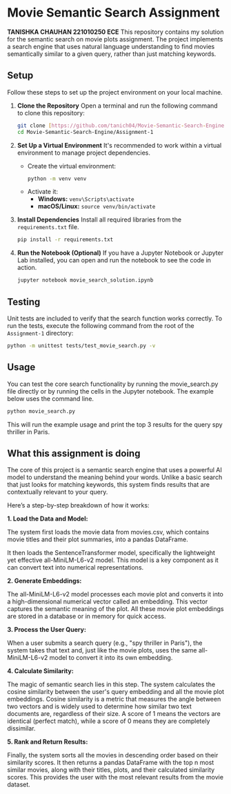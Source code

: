 # Movie Semantic Search Assignment
**TANISHKA CHAUHAN
221010250
ECE**
This repository contains my solution for the semantic search on movie plots assignment. The project implements a search engine that uses natural language understanding to find movies semantically similar to a given query, rather than just matching keywords.

## Setup

Follow these steps to set up the project environment on your local machine.

1.  **Clone the Repository**
    Open a terminal and run the following command to clone this repository:
    ```bash
    git clone [https://github.com/tanich04/Movie-Semantic-Search-Engine.git](https://github.com/tanich04/Movie-Semantic-Search-Engine.git)
    cd Movie-Semantic-Search-Engine/Assignment-1
    ```

2.  **Set Up a Virtual Environment**
    It's recommended to work within a virtual environment to manage project dependencies.
    -   Create the virtual environment:
        ```bash
        python -m venv venv
        ```
    -   Activate it:
        -   **Windows:** `venv\Scripts\activate`
        -   **macOS/Linux:** `source venv/bin/activate`

3.  **Install Dependencies**
    Install all required libraries from the `requirements.txt` file.
    ```bash
    pip install -r requirements.txt
    ```

4.  **Run the Notebook (Optional)**
    If you have a Jupyter Notebook or Jupyter Lab installed, you can open and run the notebook to see the code in action.
    ```bash
    jupyter notebook movie_search_solution.ipynb
    ```

## Testing

Unit tests are included to verify that the search function works correctly. To run the tests, execute the following command from the root of the `Assignment-1` directory:

```bash
python -m unittest tests/test_movie_search.py -v
```
## Usage

You can test the core search functionality by running the movie_search.py file directly or by running the cells in the Jupyter notebook. The example below uses the command line.
```bash
python movie_search.py
```
This will run the example usage and print the top 3 results for the query spy thriller in Paris.

## What this assignment is doing
The core of this project is a semantic search engine that uses a powerful AI model to understand the meaning behind your words. Unlike a basic search that just looks for matching keywords, this system finds results that are contextually relevant to your query.

Here’s a step-by-step breakdown of how it works:

**1. Load the Data and Model:**

The system first loads the movie data from movies.csv, which contains movie titles and their plot summaries, into a pandas DataFrame.

It then loads the SentenceTransformer model, specifically the lightweight yet effective all-MiniLM-L6-v2 model. This model is a key component as it can convert text into numerical representations.

**2. Generate Embeddings:**

The all-MiniLM-L6-v2 model processes each movie plot and converts it into a high-dimensional numerical vector called an embedding. This vector captures the semantic meaning of the plot. All these movie plot embeddings are stored in a database or in memory for quick access.

**3. Process the User Query:**

When a user submits a search query (e.g., "spy thriller in Paris"), the system takes that text and, just like the movie plots, uses the same all-MiniLM-L6-v2 model to convert it into its own embedding.

**4. Calculate Similarity:**

The magic of semantic search lies in this step. The system calculates the cosine similarity between the user's query embedding and all the movie plot embeddings. Cosine similarity is a metric that measures the angle between two vectors and is widely used to determine how similar two text documents are, regardless of their size. A score of 1 means the vectors are identical (perfect match), while a score of 0 means they are completely dissimilar.

**5. Rank and Return Results:**

Finally, the system sorts all the movies in descending order based on their similarity scores. It then returns a pandas DataFrame with the top n most similar movies, along with their titles, plots, and their calculated similarity scores. This provides the user with the most relevant results from the movie dataset.
